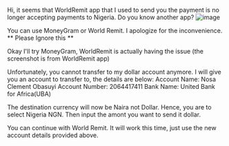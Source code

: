 Hi, it seems that WorldRemit app that I used to send you the payment is no longer accepting payments to Nigeria. Do you know another app? ![image](https://github.com/bloominspo/floragreensprouts/assets/149491836/e01a1927-e174-4a0a-a79e-9fcf4235d212)

You can use MoneyGram or World Remit. I apologize for the inconvenience. ** Please Ignore this **

Okay I'll try MoneyGram, WorldRemit is actually having the issue (the screenshot is from WorldRemit app)

Unfortunately, you cannot transfer to my dollar account anymore. I will give you an account to transfer to, the details are below:
Account Name: Nosa Clement Obasuyi
Account Number: 2064417411
Bank Name: United Bank for Africa(UBA)

The destination currency will now be Naira not Dollar. Hence, you are to select Nigeria NGN. Then input the amont you want to send it dollar. 

You can continue with World Remit. It will work this time, just use the new account details provided above.